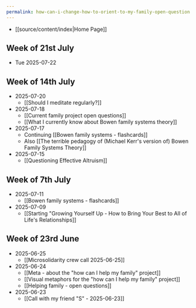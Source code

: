 ```yaml
---
permalink: how-can-i-change-how-to-orient-to-my-family-open-question
---
```

- [[source/content/index|Home Page]]
## Week of 21st July
- Tue 2025-07-22 
## Week of 14th July
- 2025-07-20 
	- [[Should I meditate regularly?]]
- 2025-07-18
	- [[Current family project open questions]]
	- [[What I currently know about Bowen family systems theory]]
- 2025-07-17 
	- Continuing [[Bowen family systems - flashcards]]
	- Also [[The terrible pedagogy of (Michael Kerr's version of) Bowen Family Systems Theory]]
- 2025-07-15
	- [[Questioning Effective Altruism]]
## Week of 7th July
- 2025-07-11
	- [[Bowen family systems - flashcards]]
- 2025-07-09
	- [[Starting "Growing Yourself Up - How to Bring Your Best to All of Life's Relationships]]
## Week of 23rd June
- 2025-06-25
	- [[Microsolidarity crew call 2025-06-25]]
- 2025-06-24
	- [[Meta - about the "how can I help my family" project]]
	- [[Visual metaphors for the "how can I help my family" project]]
	- [[Helping family - open questions]]
- 2025-06-23
	- [[Call with my friend "S" - 2025-06-23]]